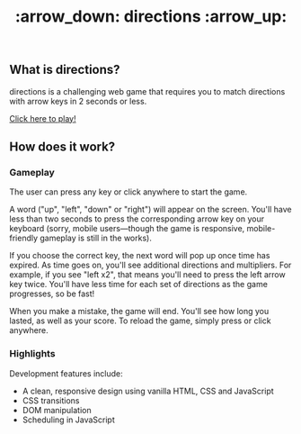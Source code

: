 <div align="center">
  <h1>:arrow_down: directions :arrow_up:</h1>
</div>
<br>

## What is directions?

directions is a challenging web game that requires you to match directions with arrow keys in 2 seconds or less.

<a href="https://jonathanward.github.io/directions-game/">Click here to play!</a>

## How does it work?

### Gameplay

The user can press any key or click anywhere to start the game.

A word ("up", "left", "down" or "right") will appear on the screen. You'll have less than two seconds to press the corresponding arrow key on your keyboard (sorry, mobile users—though the game is responsive, mobile-friendly gameplay is still in the works).

If you choose the correct key, the next word will pop up once time has expired. As time goes on, you'll see additional directions and multipliers. For example, if you see "left x2", that means you'll need to press the left arrow key twice. You'll have less time for each set of directions as the game progresses, so be fast!

When you make a mistake, the game will end. You'll see how long you lasted, as well as your score. To reload the game, simply press or click anywhere.

### Highlights

Development features include:
* A clean, responsive design using vanilla HTML, CSS and JavaScript
* CSS transitions
* DOM manipulation
* Scheduling in JavaScript
